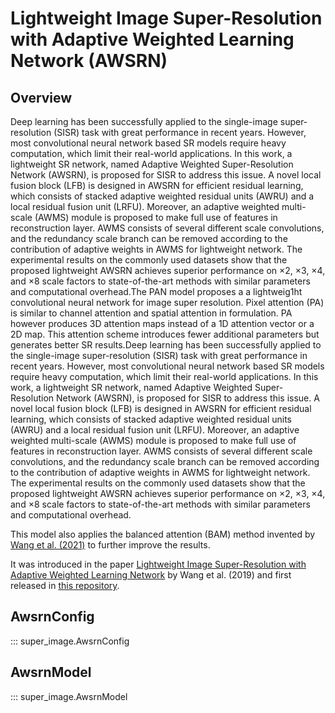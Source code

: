 # Lightweight Image Super-Resolution with Adaptive Weighted Learning Network (AWSRN)

## Overview

Deep learning has been successfully applied to the single-image super-resolution (SISR) task with great performance in recent years. However, most convolutional neural network based SR models require heavy computation, which limit their real-world applications. In this work, a lightweight SR network, named Adaptive Weighted Super-Resolution Network (AWSRN), is proposed for SISR to address this issue. A novel local fusion block (LFB) is designed in AWSRN for efficient residual learning, which consists of stacked adaptive weighted residual units (AWRU) and a local residual fusion unit (LRFU). Moreover, an adaptive weighted multi-scale (AWMS) module is proposed to make full use of features in reconstruction layer. AWMS consists of several different scale convolutions, and the redundancy scale branch can be removed according to the contribution of adaptive weights in AWMS for lightweight network. The experimental results on the commonly used datasets show that the proposed lightweight AWSRN achieves superior performance on ×2, ×3, ×4, and ×8 scale factors to state-of-the-art methods with similar parameters and computational overhead.The PAN model proposes a a lightweig1ht convolutional neural network for image super resolution. Pixel attention (PA) is similar to channel attention and spatial attention in formulation. PA however produces 3D attention maps instead of a 1D attention vector or a 2D map. This attention scheme introduces fewer additional parameters but generates better SR results.Deep learning has been successfully applied to the single-image super-resolution (SISR) task with great performance in recent years. However, most convolutional neural network based SR models require heavy computation, which limit their real-world applications. In this work, a lightweight SR network, named Adaptive Weighted Super-Resolution Network (AWSRN), is proposed for SISR to address this issue. A novel local fusion block (LFB) is designed in AWSRN for efficient residual learning, which consists of stacked adaptive weighted residual units (AWRU) and a local residual fusion unit (LRFU). Moreover, an adaptive weighted multi-scale (AWMS) module is proposed to make full use of features in reconstruction layer. AWMS consists of several different scale convolutions, and the redundancy scale branch can be removed according to the contribution of adaptive weights in AWMS for lightweight network. The experimental results on the commonly used datasets show that the proposed lightweight AWSRN achieves superior performance on ×2, ×3, ×4, and ×8 scale factors to state-of-the-art methods with similar parameters and computational overhead.

This model also applies the balanced attention (BAM) method invented by [Wang et al. (2021)](https://arxiv.org/abs/2104.07566) to further improve the results.

It was introduced in the paper [Lightweight Image Super-Resolution with Adaptive Weighted Learning Network](https://arxiv.org/abs/1904.02358) by Wang et al. (2019) and first released in [this repository](https://github.com/ChaofWang/AWSRN).   

## AwsrnConfig

::: super_image.AwsrnConfig

## AwsrnModel

::: super_image.AwsrnModel
